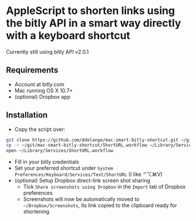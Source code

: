 # AppleScript to shorten links using the bitly API in a smart way directly with a keyboard shortcut
Currently still using bitly API v2.0.1

## Requirements
- Account at bitly.com
- Mac running OS X 10.7+
- (optional) Dropbox app

## Installation
- Copy the script over:
```bash
git clone https://github.com/ddelange/mac-smart-bitly-shortcut.git ~/git/mac-smart-bitly-shortcut
cp -r ~/git/mac-smart-bitly-shortcut/ShortURL.workflow ~/Library/Services
open ~/Library/Services/ShortURL.workflow
```
- Fill in your bitly credentials
- Set your preferred shortcut under `System Preferences/Keyboard/Services/Text/ShortURL` (I like ⌃⌥⌘V)
- (optional) Setup Dropbox direct-link screen shot sharing
  - Tick `Share screenshots using Dropbox` in the `Import` tab of Dropbox preferences
  - Screenshots will now be automatically moved to `~/Dropbox/Screenshots`, its link copied to the clipboard ready for shortening
